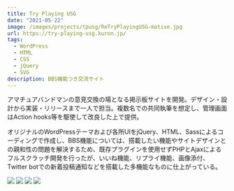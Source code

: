 ```yaml
---
title: Try Playing USG
date: "2021-05-22"
image: /images/projects/tpusg/ReTryPlayingUSG-motive.jpg
url: https://try-playing-usg.kuron.jp/
tags:
  - WordPress
  - HTML
  - CSS
  - jQuery
  - SVG
description: BBS機能つき交流サイト
---
```


アマチュアバンドマンの意見交換の場となる掲示板サイトを開発。デザイン・設計から実装・リリースまで一人で担当。複数名での共同執筆を想定し、管理画面はAction hooks等を駆使して改良した上で提供。

オリジナルのWordPressテーマおよび各所UIをjQuery、HTML、Sassによるコーディングで作成し、BBS機能については、搭載したい機能やサイトデザインとの親和性の問題を解決するため、既存プラグインを使用せずPHPとAjaxによるフルスクラッチ開発を行ったが、いいね機能、リプライ機能、画像添付、Twitter botでの新着投稿通知などを搭載した多機能なものに仕上がっている。

![](/images/projects/tpusg/tpUSGlogo_white.jpg)
![](/images/projects/tpusg/songs-menu-mobile.png)
![](/images/projects/tpusg/motive.png)
![](/images/projects/tpusg/bbs-tablet.png)
